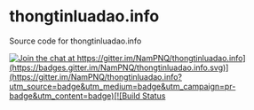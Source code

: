 # thongtinluadao.info

Source code for thongtinluadao.info

[![Join the chat at https://gitter.im/NamPNQ/thongtinluadao.info](https://badges.gitter.im/NamPNQ/thongtinluadao.info.svg)](https://gitter.im/NamPNQ/thongtinluadao.info?utm_source=badge&utm_medium=badge&utm_campaign=pr-badge&utm_content=badge)[![Build Status](https://travis-ci.org/NamPNQ/thongtinluadao.info.svg?branch=master)](https://travis-ci.org/NamPNQ/thongtinluadao.info)
